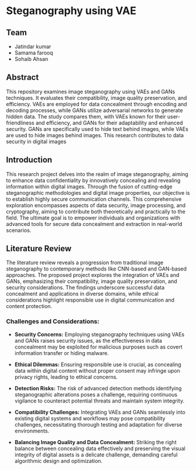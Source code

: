# Steganography using VAE
  ## Team
  * Jatindar kumar
  * Samama farooq
  * Sohaib Ahsan
  ## Abstract
  This repository examines image steganography using VAEs and GANs techniques. It evaluates their compatibility, image quality preservation, and efficiency. VAEs are employed for data concealment through encoding and decoding processes, while GANs utilize adversarial networks to generate hidden data. The study compares them, with VAEs known for their user-friendliness and efficiency, and GANs for their adaptability and enhanced security. GANs are specifically used to hide text behind images, while VAEs are used to hide images behind images. This research contributes to data security in digital images
  ## Introduction
  
This research project delves into the realm of image steganography, aiming to enhance data confidentiality by innovatively concealing and revealing information within digital images. Through the fusion of cutting-edge steganographic methodologies and digital image properties, our objective is to establish highly secure communication channels. This comprehensive exploration encompasses aspects of data security, image processing, and cryptography, aiming to contribute both theoretically and practically to the field. The ultimate goal is to empower individuals and organizations with advanced tools for secure data concealment and extraction in real-world scenarios.
 ## Literature Review
 The literature review reveals a progression from traditional image steganography to contemporary methods like CNN-based and GAN-based approaches. The proposed project explores the integration of VAEs and GANs, emphasizing their compatibility, image quality preservation, and security considerations. The findings underscore successful data concealment and applications in diverse domains, while ethical considerations highlight responsible use in digital communication and content protection.
  ### Challenges and Considerations:
  
* **Security Concerns:** Employing steganography techniques using VAEs and GANs raises security issues, as the effectiveness in data concealment may be exploited for malicious purposes such as covert information transfer or hiding malware.

* **Ethical Dilemmas:** Ensuring responsible use is crucial, as concealing data within digital content without proper consent may infringe upon privacy rights, leading to ethical concerns.

* **Detection Risks:** The risk of advanced detection methods identifying steganographic alterations poses a challenge, requiring continuous vigilance to counteract potential threats and maintain system integrity.

* **Compatibility Challenges:** Integrating VAEs and GANs seamlessly into existing digital systems and workflows may pose compatibility challenges, necessitating thorough testing and adaptation for diverse environments.

* **Balancing Image Quality and Data Concealment:** Striking the right balance between concealing data effectively and preserving the visual integrity of digital assets is a delicate challenge, demanding careful algorithmic design and optimization.
